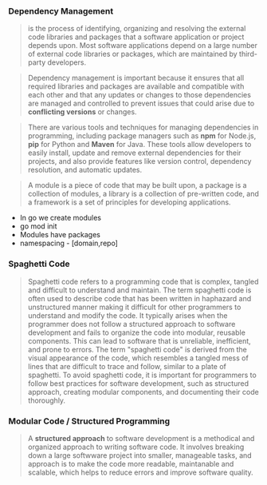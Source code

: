 
### Dependency Management

 > is the process of identifying, organizing and resolving the external code libraries and packages that a software application or project depends upon. Most software applications depend on a large number of external code libraries or packages, which are maintained by third-party developers.
 
 > Dependency management is important because it ensures that all required libraries and packages are available and compatible with each other and that any updates or changes to those dependencies are managed and controlled to prevent issues that could arise due to **conflicting versions** or changes.

 > There are various tools and techniques for managing dependencies in programming, including package managers such as **npm** for Node.js, **pip** for Python and **Maven** for Java. These tools allow developers to easily install, update and remove external dependencies for their projects, and also provide features like version control, dependency resolution, and automatic updates.


 > A module is a piece of code that may be built upon, a package is a collection of modules, a library is a collection of pre-written code, and a framework is a set of principles for developing applications.

 - In go we create modules
  - go mod init
 - Modules have packages
 - namespacing  - [domain,repo]
 

### Spaghetti Code
 > Spaghetti code refers to a programming code that is complex, tangled and difficult to understand and maintain. The term spaghetti code is often used to describe code that has been written in haphazard and unstructured manner making it difficult for other programmers to understand and modify the code.
 > It typically arises when the programmer does not follow a structured approach to software development and fails to organize the code into modular, reusable components. This can lead to software that is unreliable, inefficient, and prone to errors.
 > The term "spaghetti code" is derived from the visual appearance of the code, which resembles a tangled mess of lines that are difficult to trace and follow, similar to a plate of spaghetti.
 > To avoid spaghetti code, it is important for programmers to follow best practices for software development, such as structured approach, creating modular components, and documenting their code thoroughly.



### Modular Code / Structured Programming
 > A **structured approach** to software development is a methodical and organized approach to writing software code. It involves breaking down a large softwware project into smaller, manageable tasks, and approach is to make the code more readable, maintanable and scalable, which helps to reduce errors and improve software quality.
 